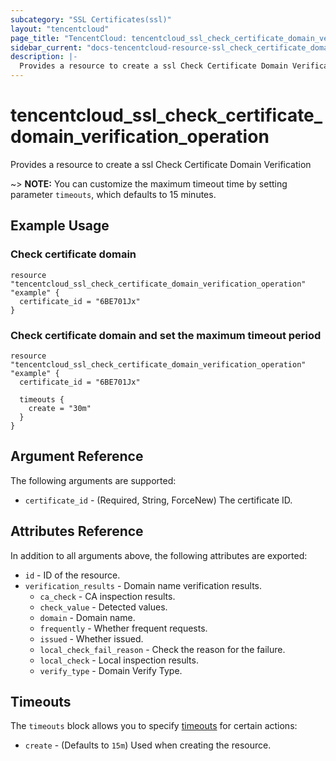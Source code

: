 ```yaml
---
subcategory: "SSL Certificates(ssl)"
layout: "tencentcloud"
page_title: "TencentCloud: tencentcloud_ssl_check_certificate_domain_verification_operation"
sidebar_current: "docs-tencentcloud-resource-ssl_check_certificate_domain_verification_operation"
description: |-
  Provides a resource to create a ssl Check Certificate Domain Verification
---
```


# tencentcloud_ssl_check_certificate_domain_verification_operation

Provides a resource to create a ssl Check Certificate Domain Verification

~> **NOTE:** You can customize the maximum timeout time by setting parameter `timeouts`, which defaults to 15 minutes.

## Example Usage

### Check certificate domain

```hcl
resource "tencentcloud_ssl_check_certificate_domain_verification_operation" "example" {
  certificate_id = "6BE701Jx"
}
```

### Check certificate domain and set the maximum timeout period

```hcl
resource "tencentcloud_ssl_check_certificate_domain_verification_operation" "example" {
  certificate_id = "6BE701Jx"

  timeouts {
    create = "30m"
  }
}
```

## Argument Reference

The following arguments are supported:

* `certificate_id` - (Required, String, ForceNew) The certificate ID.

## Attributes Reference

In addition to all arguments above, the following attributes are exported:

* `id` - ID of the resource.
* `verification_results` - Domain name verification results.
  * `ca_check` - CA inspection results.
  * `check_value` - Detected values.
  * `domain` - Domain name.
  * `frequently` - Whether frequent requests.
  * `issued` - Whether issued.
  * `local_check_fail_reason` - Check the reason for the failure.
  * `local_check` - Local inspection results.
  * `verify_type` - Domain Verify Type.

## Timeouts

The `timeouts` block allows you to specify [timeouts](https://developer.hashicorp.com/terraform/language/resources/syntax#operation-timeouts) for certain actions:

* `create` - (Defaults to `15m`) Used when creating the resource.

